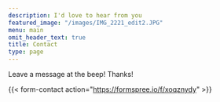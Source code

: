 ```yaml
---
description: I'd love to hear from you
featured_image: "/images/IMG_2221_edit2.JPG"
menu: main
omit_header_text: true
title: Contact
type: page
---
```



Leave a message at the beep! Thanks!

{{< form-contact action="https://formspree.io/f/xoqznydy"  >}}
